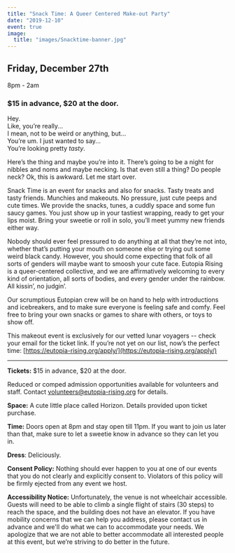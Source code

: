 ```yaml
---
title: "Snack Time: A Queer Centered Make-out Party"
date: "2019-12-10"
event: true
image:
  title: "images/Snacktime-banner.jpg"
---
```


## Friday, December 27th  
8pm - 2am

### $15 in advance, $20 at the door.

Hey.   
Like, you’re really...   
I mean, not to be weird or anything, but...  
You’re um. I just wanted to say...  
You’re looking pretty _tasty_.   

Here’s the thing and maybe you’re into it. There’s going to be a night for nibbles and noms and maybe necking. Is that even still a thing? Do people neck? Ok, this is awkward. Let me start over.  

Snack Time is an event for snacks and also for snacks. Tasty treats and tasty friends. Munchies and makeouts. No pressure, just cute peeps and cute times. We provide the snacks, tunes, a cuddly space and some fun saucy games. You just show up in your tastiest wrapping, ready to get your lips moist. Bring your sweetie or roll in solo, you’ll meet yummy new friends either way.  

Nobody should ever feel pressured to do anything at all that they’re not into, whether that’s putting your mouth on someone else or trying out some weird black candy. However, you should come expecting that folk of all sorts of genders will maybe want to smoosh your cute face. Eutopia Rising is a queer-centered collective, and we are affirmatively welcoming to every kind of orientation, all sorts of bodies, and every gender under the rainbow. All kissin’, no judgin’.   

Our scrumptious Eutopian crew will be on hand to help with introductions and icebreakers, and to make sure everyone is feeling safe and comfy. Feel free to bring your own snacks or games to share with others, or toys to show off.  

This makeout event is exclusively for our vetted lunar voyagers -- check your email for the ticket link. If you’re not yet on our list, now’s the perfect time: [https://eutopia-rising.org/apply/](https://eutopia-rising.org/apply/)  

* * *

**Tickets:** $15 in advance, $20 at the door. 

Reduced or comped admission opportunities available for volunteers and staff. Contact volunteers@eutopia-rising.org for details.

**Space:** A cute little place called Horizon. Details provided upon ticket purchase.

**Time:** Doors open at 8pm and stay open till 11pm. If you want to join us later than that, make sure to let a sweetie know in advance so they can let you in. 

**Dress**: Deliciously. 

**Consent Policy:** Nothing should ever happen to you at one of our events that you do not clearly and explicitly consent to. Violators of this policy will be firmly ejected from any event we host.

**Accessibility Notice:** Unfortunately, the venue is not wheelchair accessible. Guests will need to be able to climb a single flight of stairs (30 steps) to reach the space, and the building does not have an elevator. If you have mobility concerns that we can help you address, please contact us in advance and we'll do what we can to accommodate your needs. We apologize that we are not able to better accommodate all interested people at this event, but we’re striving to do better in the future.
